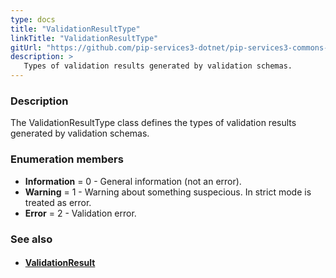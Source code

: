 ```yaml
---
type: docs
title: "ValidationResultType"
linkTitle: "ValidationResultType"
gitUrl: "https://github.com/pip-services3-dotnet/pip-services3-commons-dotnet"
description: >
   Types of validation results generated by validation schemas.
---
```


### Description

The ValidationResultType class defines the types of validation results generated by validation schemas.

### Enumeration members

- **Information** = 0 - General information (not an error).
- **Warning** = 1 - Warning about something suspecious. In strict mode is treated as error.
- **Error** = 2 - Validation error.

### See also
- #### [ValidationResult](../validation_result)
